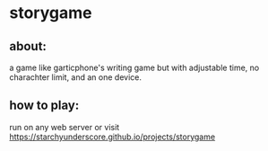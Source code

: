 # storygame

## about:

a game like garticphone's writing game but with adjustable time, no charachter limit, and an one device.

## how to play:

run on any web server or visit https://starchyunderscore.github.io/projects/storygame